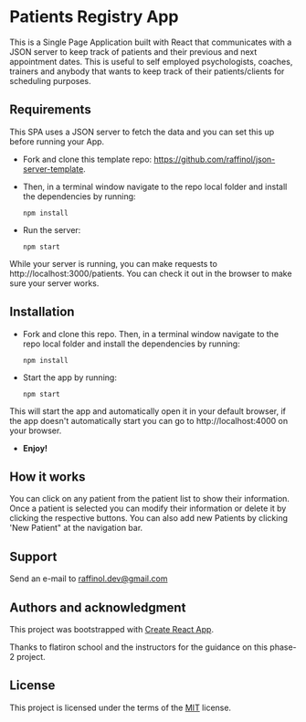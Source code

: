 # Patients Registry App

This is a Single Page Application built with React that communicates with a JSON server to keep track of patients and their previous and next appointment dates. This is useful to self employed psychologists, coaches, trainers and anybody that wants to keep track of their patients/clients for scheduling purposes.

## Requirements

This SPA uses a JSON server to fetch the data and you can set this up before running your App.

- Fork and clone this template repo: https://github.com/raffinol/json-server-template.

- Then, in a terminal window navigate to the repo local folder and install the dependencies by running:

  `npm install`

- Run the server:

  `npm start`

While your server is running, you can make requests to http://localhost:3000/patients. You can check it out in the browser to make sure your server works.

## Installation

- Fork and clone this repo. Then, in a terminal window navigate to the repo local folder and install the dependencies by running:

  `npm install`

- Start the app by running:

  `npm start`

This will start the app and automatically open it in your default browser, if the app doesn't automatically start you can go to http://localhost:4000 on your browser.

- **Enjoy!**

## How it works

You can click on any patient from the patient list to show their information. Once a patient is selected you can modify their information or delete it by clicking the respective buttons. You can also add new Patients by clicking 'New Patient" at the navigation bar.

## Support

Send an e-mail to [raffinol.dev@gmail.com](mailto:raffinol.dev@gmail.com)

## Authors and acknowledgment

This project was bootstrapped with [Create React App](https://github.com/facebook/create-react-app).

Thanks to flatiron school and the instructors for the guidance on this phase-2 project.

## License

This project is licensed under the terms of the [MIT](https://choosealicense.com/licenses/mit/) license.
